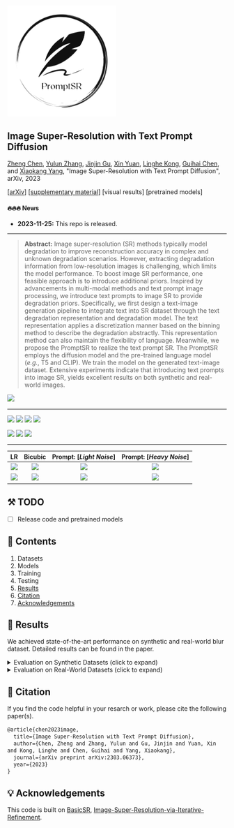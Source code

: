 <img src="figs/logo.png" style="width:250px;" />

## Image Super-Resolution with Text Prompt Diffusion

[Zheng Chen](https://zhengchen1999.github.io/), [Yulun Zhang](http://yulunzhang.com/), [Jinjin Gu](https://www.jasongt.com/), [Xin Yuan](https://en.westlake.edu.cn/faculty/xin-yuan.html), [Linghe Kong](https://www.cs.sjtu.edu.cn/~linghe.kong/), [Guihai Chen](https://cs.nju.edu.cn/gchen/index.htm), and [Xiaokang Yang](https://scholar.google.com/citations?user=yDEavdMAAAAJ), "Image Super-Resolution with Text Prompt Diffusion", arXiv, 2023

[[arXiv](http://arxiv.org/abs/2311.14282)] [[supplementary material](https://github.com/zhengchen1999/PromptSR/releases/tag/v1)] [visual results] [pretrained models]

#### 🔥🔥🔥 News

- **2023-11-25:** This repo is released.

---

> **Abstract:** Image super-resolution (SR) methods typically model degradation to improve reconstruction accuracy in complex and unknown degradation scenarios. However, extracting degradation information from low-resolution images is challenging, which limits the model performance. To boost image SR performance, one feasible approach is to introduce additional priors. Inspired by advancements in multi-modal methods and text prompt image processing, we introduce text prompts to image SR to provide degradation priors. Specifically, we first design a text-image generation pipeline to integrate text into SR dataset through the text degradation representation and degradation model. The text representation applies a discretization manner based on the binning method to describe the degradation abstractly. This representation method can also maintain the flexibility of language. Meanwhile, we propose the PromptSR to realize the text prompt SR. The PromptSR employs the diffusion model and the pre-trained language model (*e.g.*, T5 and CLIP). We train the model on the generated text-image dataset. Extensive experiments indicate that introducing text prompts into image SR, yields excellent results on both synthetic and real-world images.

![](figs/PromptSR.png)

---

[<img src="figs/C1.png" height="216"/>](https://imgsli.com/MjIyMjk5) [<img src="figs/C2.png" height="216"/>](https://imgsli.com/MjIyMzAy) [<img src="figs/C3.png" height="216"/>](https://imgsli.com/MjIyMzEw) [<img src="figs/C4.png" height="216"/>](https://imgsli.com/MjIyMzA4)

[<img src="figs/C5.png" height="215"/>](https://imgsli.com/MjIyMzA0) [<img src="figs/C6.png" height="215"/>](https://imgsli.com/MjIyMzAw) [<img src="figs/C7.png" height="215"/>](https://imgsli.com/MjIyMjk3)

---

|                      LR                      |                   Bicubic                    |             Prompt: [*Light Noise*]             |             Prompt: [*Heavy Noise*]             |
| :------------------------------------------: | :------------------------------------------: | :---------------------------------------------: | :---------------------------------------------: |
| <img src="figs/ComL_frog_BI.png" height=100> | <img src="figs/ComS_frog_BI.png" height=100> | <img src="figs/ComS_frog_Light.png" height=100> | <img src="figs/ComS_frog_Heavy.png" height=100> |
| <img src="figs/ComL_dog_BI.png" height=100>  | <img src="figs/ComS_dog_BI.png" height=100>  | <img src="figs/ComS_dog_Light.png" height=100>  | <img src="figs/ComS_dog_Heavy.png" height=100>  |

## ⚒️ TODO

* [ ] Release code and pretrained models

## 🔗 Contents

1. Datasets
1. Models
1. Training
1. Testing
1. [Results](#results)
1. [Citation](#citation)
1. [Acknowledgements](#acknowledgements)

## <a name="results"></a>🔎 Results

We achieved state-of-the-art performance on synthetic and real-world blur dataset. Detailed results can be found in the paper.

<details>
<summary>Evaluation on Synthetic Datasets (click to expand)</summary>



- quantitative comparisons in Table 4 of the main paper

<p align="center">
  <img width="900" src="figs/T1.png">
</p>



- visual comparison in Figure 5 of the main paper

<p align="center">
  <img width="900" src="figs/F1.png">
</p>
</details>

<details>
<summary>Evaluation on Real-World Datasets (click to expand)</summary>



- quantitative comparisons in Table 5 of the main paper

<p align="center">
  <img width="900" src="figs/T2.png">
</p>


- visual comparison in Figure 6 of the main paper

<p align="center">
  <img width="900" src="figs/F2.png">
</p>

</details>

## <a name="citation"></a>📎 Citation

If you find the code helpful in your resarch or work, please cite the following paper(s).

```
@article{chen2023image,
  title={Image Super-Resolution with Text Prompt Diffusion},
  author={Chen, Zheng and Zhang, Yulun and Gu, Jinjin and Yuan, Xin and Kong, Linghe and Chen, Guihai and Yang, Xiaokang},
  journal={arXiv preprint arXiv:2303.06373},
  year={2023}
}
```

## <a name="acknowledgements"></a>💡 Acknowledgements

This code is built on [BasicSR](https://github.com/XPixelGroup/BasicSR), [Image-Super-Resolution-via-Iterative-Refinement](https://github.com/Janspiry/Image-Super-Resolution-via-Iterative-Refinement).

